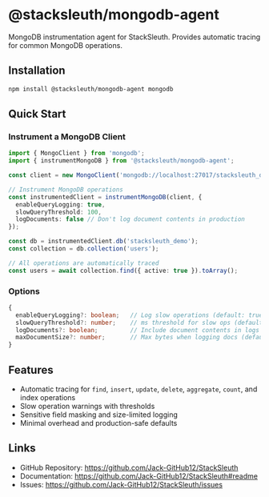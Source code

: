 # @stacksleuth/mongodb-agent

MongoDB instrumentation agent for StackSleuth. Provides automatic tracing for common MongoDB operations.

## Installation

```bash
npm install @stacksleuth/mongodb-agent mongodb
```

## Quick Start

### Instrument a MongoDB Client

```ts
import { MongoClient } from 'mongodb';
import { instrumentMongoDB } from '@stacksleuth/mongodb-agent';

const client = new MongoClient('mongodb://localhost:27017/stacksleuth_demo');

// Instrument MongoDB operations
const instrumentedClient = instrumentMongoDB(client, {
  enableQueryLogging: true,
  slowQueryThreshold: 100,
  logDocuments: false // Don't log document contents in production
});

const db = instrumentedClient.db('stacksleuth_demo');
const collection = db.collection('users');

// All operations are automatically traced
const users = await collection.find({ active: true }).toArray();
```

### Options

```ts
{
  enableQueryLogging?: boolean;   // Log slow operations (default: true)
  slowQueryThreshold?: number;    // ms threshold for slow ops (default: 100)
  logDocuments?: boolean;         // Include document contents in logs (default: false)
  maxDocumentSize?: number;       // Max bytes when logging docs (default: 1024)
}
```

## Features

- Automatic tracing for `find`, `insert`, `update`, `delete`, `aggregate`, `count`, and index operations
- Slow operation warnings with thresholds
- Sensitive field masking and size-limited logging
- Minimal overhead and production-safe defaults

## Links

- GitHub Repository: https://github.com/Jack-GitHub12/StackSleuth
- Documentation: https://github.com/Jack-GitHub12/StackSleuth#readme
- Issues: https://github.com/Jack-GitHub12/StackSleuth/issues


